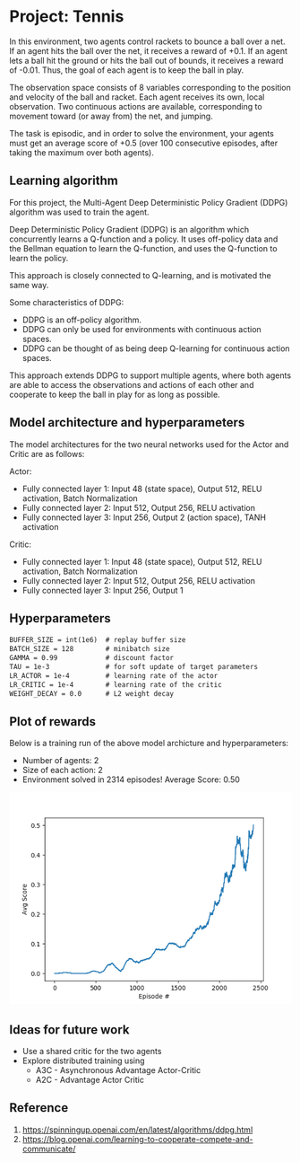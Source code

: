 # Project: Tennis

In this environment, two agents control rackets to bounce a ball over a net. If an agent
hits the ball over the net, it receives a reward of +0.1. If an agent lets a ball hit the
ground or hits the ball out of bounds, it receives a reward of -0.01. Thus, the goal of
each agent is to keep the ball in play.

The observation space consists of 8 variables corresponding to the position and velocity
of the ball and racket. Each agent receives its own, local observation. Two continuous
actions are available, corresponding to movement toward (or away from) the net, and jumping.

The task is episodic, and in order to solve the environment, your agents must get an average
score of +0.5 (over 100 consecutive episodes, after taking the maximum over both agents).

## Learning algorithm

For this project, the Multi-Agent Deep Deterministic Policy Gradient (DDPG) algorithm was used to train the agent.

Deep Deterministic Policy Gradient (DDPG) is an algorithm which concurrently learns a Q-function and a policy.
It uses off-policy data and the Bellman equation to learn the Q-function, and uses the Q-function to learn the policy.

This approach is closely connected to Q-learning, and is motivated the same way.

Some characteristics of DDPG:
* DDPG is an off-policy algorithm.
* DDPG can only be used for environments with continuous action spaces.
* DDPG can be thought of as being deep Q-learning for continuous action spaces.

This approach extends DDPG to support multiple agents, where both agents are able to access
the observations and actions of each other and cooperate to keep the ball in play for as long as
possible.

## Model architecture and hyperparameters

The model architectures for the two neural networks used for the Actor and Critic are as follows:

Actor:
* Fully connected layer 1: Input 48 (state space), Output 512, RELU activation, Batch Normalization
* Fully connected layer 2: Input 512, Output 256, RELU activation
* Fully connected layer 3: Input 256, Output 2 (action space), TANH activation

Critic:
* Fully connected layer 1: Input 48 (state space), Output 512, RELU activation, Batch Normalization
* Fully connected layer 2: Input 512, Output 256, RELU activation
* Fully connected layer 3: Input 256, Output 1

## Hyperparameters

```
BUFFER_SIZE = int(1e6)  # replay buffer size
BATCH_SIZE = 128        # minibatch size
GAMMA = 0.99            # discount factor
TAU = 1e-3              # for soft update of target parameters
LR_ACTOR = 1e-4         # learning rate of the actor 
LR_CRITIC = 1e-4        # learning rate of the critic
WEIGHT_DECAY = 0.0      # L2 weight decay
```

## Plot of rewards

Below is a training run of the above model archicture and hyperparameters:

* Number of agents: 2
* Size of each action: 2
* Environment solved in 2314 episodes!	Average Score: 0.50

![Plot of rewards](https://raw.githubusercontent.com/aweeraman/reinforcement-learning-tennis/master/graph.png)

## Ideas for future work

* Use a shared critic for the two agents
* Explore distributed training using
	* A3C - Asynchronous Advantage Actor-Critic
	* A2C - Advantage Actor Critic

## Reference

1. https://spinningup.openai.com/en/latest/algorithms/ddpg.html
2. https://blog.openai.com/learning-to-cooperate-compete-and-communicate/
